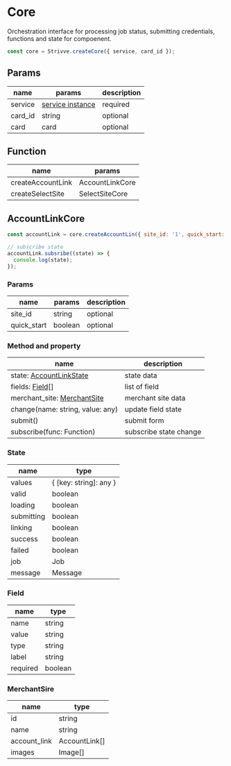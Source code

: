 # Core

Orchestration interface for processing job status, submitting credentials, functions and state for compoenent.

```js
const core = Strivve.createCore({ service, card_id });
```

## Params

| name    | params                         | description |
| ------- | ------------------------------ | ----------- |
| service | [service instance](service.md) | required    |
| card_id | string                         | optional    |
| card    | card                           | optional    |

## Function

| name              | params          |
| ----------------- | --------------- |
| createAccountLink | AccountLinkCore |
| createSelectSite  | SelectSiteCore  |

## AccountLinkCore

```js
const accountLink = core.createAccountLin({ site_id: '1', quick_start: false });

// subscribe state
accountLink.subsribe((state) => {
  console.log(state);
});
```

### Params

| name        | params  | description |
| ----------- | ------- | ----------- |
| site_id     | string  | optional    |
| quick_start | boolean | optional    |

### Method and property

| name                                 | description            |
| ------------------------------------ | ---------------------- |
| state: [AccountLinkState](#state)    | state data             |
| fields: [Field](#field)[]            | list of field          |
| merchant_site: [MerchantSite](#site) | merchant site data     |
| change(name: string, value: any)     | update field state     |
| submit()                             | submit form            |
| subscribe(func: Function)           | subscribe state change |

### State <a href="#state" id="state"></a>

| name       | type                   |
| ---------- | ---------------------- |
| values     | { [key: string]: any } |
| valid      | boolean                |
| loading    | boolean                |
| submitting | boolean                |
| linking    | boolean                |
| success    | boolean                |
| failed     | boolean                |
| job        | Job                    |
| message    | Message                |

### Field <a href="#field" id="field"></a>

| name     | type    |
| -------- | ------- |
| name     | string  |
| value    | string  |
| type     | string  |
| label    | string  |
| required | boolean |

### MerchantSire <a href="#site" id="site"></a>

| name         | type          |
| ------------ | ------------- |
| id           | string        |
| name         | string        |
| account_link | AccountLink[] |
| images       | Image[]       |
